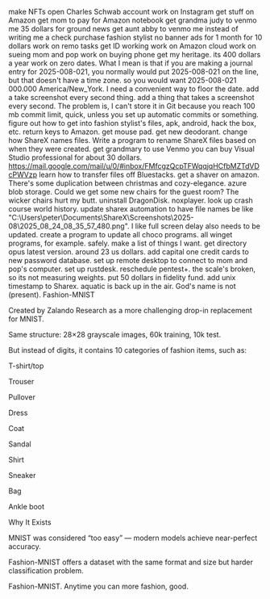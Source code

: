 make NFTs
open Charles Schwab account
work on Instagram
get stuff on Amazon
get mom to pay for Amazon notebook
get grandma judy to venmo me 35 dollars for ground news
get aunt abby to venmo me instead of writing me a check
purchase fashion stylist no banner ads for 1 month for 10 dollars
work on remo tasks
get ID working
work on Amazon cloud
work on sueing mom and pop
work on buying phone
get my heritage. its 400 dollars a year
work on zero dates. What I mean is that if you are making a journal entry for 2025-008-021, you normally would put 2025-008-021 on the line, but that doesn't have a time zone. so you would want 2025-008-021 000.000 America/New_York. I need a convenient way to floor the date.
add a take screenshot every second thing.
add a thing that takes a screenshot every second. The problem is, I can't store it in Git because you reach 100 mb commit limit, quick, unless you set up automatic commits or something.
figure out how to get into fashion stylist's files, apk, android, hack the box, etc.
return keys to Amazon.
get mouse pad.
get new deodorant.
change how ShareX names files.
Write a program to rename ShareX files based on when they were created.
get grandmary to use Venmo
you can buy Visual Studio professional for about 30 dollars.
https://mail.google.com/mail/u/0/#inbox/FMfcgzQcpTFWqqjqHCfbMZTdVDcPWVzp
learn how to transfer files off Bluestacks.
get a shaver on amazon.
There's some duplication between christmas and cozy-elegance.
azure blob storage.
Could we get some new chairs for the guest room? The wicker chairs hurt my butt.
uninstall DragonDisk.
noxplayer.
look up crash course world history.
update sharex automation to have file names be like "C:\Users\peter\Documents\ShareX\Screenshots\2025-08\2025_08_24_08_35_57_480.png".
I like full screen delay also needs to be updated.
create a program to update all choco programs. all winget programs, for example. safely.
make a list of things I want.
get directory opus latest version. around 23 us dollars.
add capital one credit cards to new password database.
set up remote desktop to connect to mom and pop's computer. set up rustdesk.
reschedule pentest+.
the scale's broken, so its not measuring weights.
put 50 dollars in fidelity fund.
add unix timestamp to Sharex.
aquatic is back up in the air.
God's name is not (present).
Fashion-MNIST

Created by Zalando Research as a more challenging drop-in replacement for MNIST.

Same structure: 28×28 grayscale images, 60k training, 10k test.

But instead of digits, it contains 10 categories of fashion items, such as:

T-shirt/top

Trouser

Pullover

Dress

Coat

Sandal

Shirt

Sneaker

Bag

Ankle boot

Why It Exists

MNIST was considered “too easy” — modern models achieve near-perfect accuracy.

Fashion-MNIST offers a dataset with the same format and size but harder classification problem.

Fashion-MNIST. Anytime you can more fashion, good.